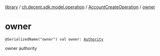 [library](../../index.md) / [ch.decent.sdk.model.operation](../index.md) / [AccountCreateOperation](index.md) / [owner](./owner.md)

# owner

`@SerializedName("owner") val owner: `[`Authority`](../../ch.decent.sdk.model/-authority/index.md)

owner authority

